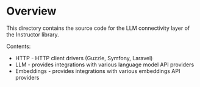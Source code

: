 # Overview

This directory contains the source code for the LLM connectivity layer of the Instructor library.

Contents:
 - HTTP - HTTP client drivers (Guzzle, Symfony, Laravel)
 - LLM - provides integrations with various language model API providers
 - Embeddings - provides integrations with various embeddings API providers